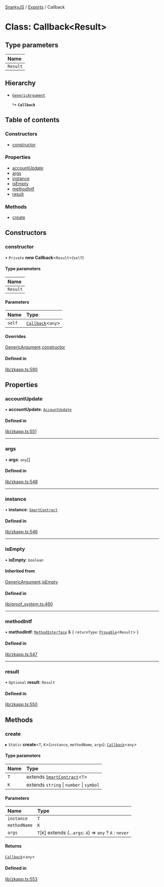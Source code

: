 [SnarkyJS](../README.md) / [Exports](../modules.md) / Callback

# Class: Callback<Result\>

## Type parameters

| Name |
| :------ |
| `Result` |

## Hierarchy

- [`GenericArgument`](GenericArgument.md)

  ↳ **`Callback`**

## Table of contents

### Constructors

- [constructor](Callback.md#constructor)

### Properties

- [accountUpdate](Callback.md#accountupdate)
- [args](Callback.md#args)
- [instance](Callback.md#instance)
- [isEmpty](Callback.md#isempty)
- [methodIntf](Callback.md#methodintf)
- [result](Callback.md#result)

### Methods

- [create](Callback.md#create)

## Constructors

### constructor

• `Private` **new Callback**<`Result`\>(`self`)

#### Type parameters

| Name |
| :------ |
| `Result` |

#### Parameters

| Name | Type |
| :------ | :------ |
| `self` | [`Callback`](Callback.md)<`any`\> |

#### Overrides

[GenericArgument](GenericArgument.md).[constructor](GenericArgument.md#constructor)

#### Defined in

[lib/zkapp.ts:590](https://github.com/o1-labs/snarkyjs/blob/5a945ad8/src/lib/zkapp.ts#L590)

## Properties

### accountUpdate

• **accountUpdate**: [`AccountUpdate`](AccountUpdate.md)

#### Defined in

[lib/zkapp.ts:551](https://github.com/o1-labs/snarkyjs/blob/5a945ad8/src/lib/zkapp.ts#L551)

___

### args

• **args**: `any`[]

#### Defined in

[lib/zkapp.ts:548](https://github.com/o1-labs/snarkyjs/blob/5a945ad8/src/lib/zkapp.ts#L548)

___

### instance

• **instance**: [`SmartContract`](SmartContract.md)

#### Defined in

[lib/zkapp.ts:546](https://github.com/o1-labs/snarkyjs/blob/5a945ad8/src/lib/zkapp.ts#L546)

___

### isEmpty

• **isEmpty**: `boolean`

#### Inherited from

[GenericArgument](GenericArgument.md).[isEmpty](GenericArgument.md#isempty)

#### Defined in

[lib/proof_system.ts:460](https://github.com/o1-labs/snarkyjs/blob/5a945ad8/src/lib/proof_system.ts#L460)

___

### methodIntf

• **methodIntf**: [`MethodInterface`](../modules.md#methodinterface) & { `returnType`: [`Provable`](../modules.md#provable-1)<`Result`\>  }

#### Defined in

[lib/zkapp.ts:547](https://github.com/o1-labs/snarkyjs/blob/5a945ad8/src/lib/zkapp.ts#L547)

___

### result

• `Optional` **result**: `Result`

#### Defined in

[lib/zkapp.ts:550](https://github.com/o1-labs/snarkyjs/blob/5a945ad8/src/lib/zkapp.ts#L550)

## Methods

### create

▸ `Static` **create**<`T`, `K`\>(`instance`, `methodName`, `args`): [`Callback`](Callback.md)<`any`\>

#### Type parameters

| Name | Type |
| :------ | :------ |
| `T` | extends [`SmartContract`](SmartContract.md)<`T`\> |
| `K` | extends `string` \| `number` \| `symbol` |

#### Parameters

| Name | Type |
| :------ | :------ |
| `instance` | `T` |
| `methodName` | `K` |
| `args` | `T`[`K`] extends (...`args`: `A`) => `any` ? `A` : `never` |

#### Returns

[`Callback`](Callback.md)<`any`\>

#### Defined in

[lib/zkapp.ts:553](https://github.com/o1-labs/snarkyjs/blob/5a945ad8/src/lib/zkapp.ts#L553)
